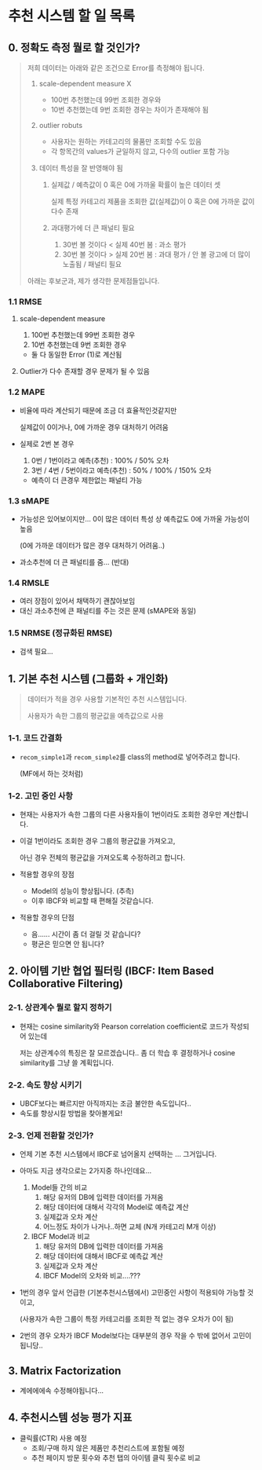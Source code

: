 # 추천 시스템 할 일 목록

## 0. 정확도 측정 뭘로 할 것인가?

> 저희 데이터는 아래와 같은 조건으로 Error를 측정해야 됩니다.
>
> 1. scale-dependent measure X
>
>     * 100번 추천했는데 99번 조회한 경우와
>     * 10번 추천했는데 9번 조회한 경우는 차이가 존재해야 됨
>
> 2. outlier robuts
>
>     * 사용자는 원하는 카테고리의 물품만 조회할 수도 있음
>     * 각 항목간의 values가 균일하지 않고, 다수의 outlier 포함 가능
>
> 3. 데이터 특성을 잘 반영해야 됨
>
>     1. 실제값 / 예측값이 0 혹은 0에 가까울 확률이 높은 데이터 셋
>
>         실제 특정 카테고리 제품을 조회한 값(실제값)이 0 혹은 0에 가까운 값이 다수 존재
>
>     2. 과대평가에 더 큰 패널티 필요
>
>         1. 30번 볼 것이다 < 실제 40번 봄 : 과소 평가
>         2. 30번 볼 것이다 > 실제 20번 봄 : 과대 평가 / 안 볼 광고에 더 많이 노출됨 / 패널티 필요
>
> 아래는 후보군과, 제가 생각한 문제점들입니다.

### 1.1 RMSE

1. scale-dependent measure

    1. 100번 추천했는데 99번 조회한 경우
    2. 10번 추천했는데 9번 조회한 경우

    * 둘 다 동일한 Error (1)로 계산됨

2. Outlier가 다수 존재할 경우 문제가 될 수 있음

### 1.2 MAPE

* 비율에 따라 계산되기 때문에 조금 더 효율적인것같지만

    실제값이 0이거나, 0에 가까운 경우 대처하기 어려움

* 실제로 2번 본 경우

    1. 0번 / 1번이라고 예측(추천) : 100% / 50% 오차
    2. 3번 / 4번 / 5번이라고 예측(추천) : 50% / 100% / 150% 오차

    * 예측이 더 큰경우 제한없는 패널티 가능

### 1.3 sMAPE

* 가능성은 있어보이지만... 0이 많은 데이터 특성 상 예측값도 0에 가까울 가능성이 높음

    (0에 가까운 데이터가 많은 경우 대처하기 어려움..)

* 과소추천에 더 큰 패널티를 줌... (반대)

### 1.4 RMSLE

* 여러 장점이 있어서 채택하기 괜찮아보임
* 대신 과소추천에 큰 패널티를 주는 것은 문제 (sMAPE와 동일)

### 1.5 NRMSE (정규화된 RMSE)

* 검색 필요...



## 1. 기본 추천 시스템 (그룹화 + 개인화)

> 데이터가 적을 경우 사용할 기본적인 추천 시스템입니다.
>
> 사용자가 속한 그룹의 평균값을 예측값으로 사용

### 1-1. 코드 간결화

* `recom_simple1`과 `recom_simple2`를 class의 method로 넣어주려고 합니다.

    (MF에서 하는 것처럼)

### 1-2. 고민 중인 사항

* 현재는 사용자가 속한 그룹의 다른 사용자들이 1번이라도 조회한 경우만 계산합니다.

* 이걸 1번이라도 조회한 경우 그룹의 평균값을 가져오고,

    아닌 경우 전체의 평균값을 가져오도록 수정하려고 합니다.

* 적용할 경우의 장점

    * Model의 성능이 향상됩니다. (추측)
    * 이후 IBCF와 비교할 때 편해질 것같습니다.

* 적용할 경우의 단점

    * 음...... 시간이 좀 더 걸릴 것 같습니다?
    * 평균은 믿으면 안 됩니다?



## 2. 아이템 기반 협업 필터링 (IBCF: Item Based Collaborative Filtering)

### 2-1. 상관계수 뭘로 할지 정하기

* 현재는 cosine similarity와 Pearson correlation coefficient로 코드가 작성되어 있는데

    저는 상관계수의 특징은 잘 모르겠습니다.. 좀 더 학습 후 결정하거나 cosine similarity를 그냥 쓸 계획입니다.

### 2-2. 속도 향상 시키기

* UBCF보다는 빠르지만 아직까지는 조금 불안한 속도입니다..
* 속도를 향상시킬 방법을 찾아볼게요!

### 2-3.  언제 전환할 것인가?

* 언제 기본 추천 시스템에서 IBCF로 넘어올지 선택하는 ... 그거입니다.

* 아마도 지금 생각으로는 2가지중 하나인데요...

    1. Model들 간의 비교
        1. 해당 유저의 DB에 입력한 데이터를 가져옴
        2. 해당 데이터에 대해서 각각의 Model로 예측값 계산
        3. 실제값과 오차 계산
        4. 어느정도 차이가 나거나..하면 교체 (N개 카테고리 M개 이상)
    2. IBCF Model과 비교
        1. 해당 유저의 DB에 입력한 데이터를 가져옴
        2. 해당 데이터에 대해서 IBCF로 예측값 계산
        3. 실제값과 오차 계산
        4. IBCF Model의 오차와 비교....???

* 1번의 경우 앞서 언급한 (기본추천시스템에서) 고민중인 사항이 적용되야 가능할 것이고,

    (사용자가 속한 그룹이 특정 카테고리를 조회한 적 없는 경우 오차가 0이 됨)

* 2번의 경우 오차가 IBCF Model보다는 대부분의 경우 작을 수 밖에 없어서 고민이 됩니당..



## 3. Matrix Factorization

* 계에에에속 수정해야됩니다...





## 4. 추천시스템 성능 평가 지표

* 클릭률(CTR) 사용 예정
    * 조회/구매 하지 않은 제품만 추천리스트에 포함될 예정
    * 추천 페이지 방문 횟수와 추천 탭의 아이템 클릭 횟수로 비교